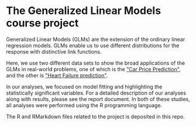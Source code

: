 # The Generalized Linear Models course project

Generalized Linear Models (GLMs) are the extension of the ordinary linear regression models. GLMs enable us to use different distributions for the response with distinctive link functions. 

Here, we use two different data sets to show the broad applications of the GLMs in real-world problems, one of which is the ["Car Price Prediction"](https://www.kaggle.com/hellbuoy/car-price-prediction), and the other is ["Heart Failure prediction"](https://www.kaggle.com/fedesoriano/heart-failure-prediction). 

In our analyses, we focused on model fitting and highlighting the statistically significant variables. For a detailed description of our analyses along with results, please see the report document. In both of these studies, all analyses were performed using the R programming language.


The R and RMarkdown files related to the project is deposited in this repo.
